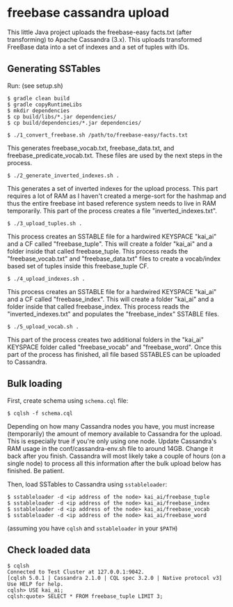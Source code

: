 # freebase cassandra upload

This little Java project uploads the freebase-easy facts.txt (after transforming) to Apache Cassandra (3.x).
This uploads transformed FreeBase data into a set of indexes and a set of tuples with IDs.

## Generating SSTables

Run:  (see setup.sh)

    $ gradle clean build
    $ gradle copyRuntimeLibs
    $ mkdir dependencies
    $ cp build/libs/*.jar dependencies/
    $ cp build/dependencies/*.jar dependencies/

    $ ./1_convert_freebase.sh /path/to/freebase-easy/facts.txt

This generates freebase_vocab.txt, freebase_data.txt, and freebase_predicate_vocab.txt.  These files are used by the next steps in the process.

    $ ./2_generate_inverted_indexes.sh .

This generates a set of inverted indexes for the upload process.  This part requires a lot of RAM as I haven't created a merge-sort for the hashmap and thus the entire freebase int based reference system needs to live in RAM temporarily.  This part of the process creates a file "inverted_indexes.txt".

    $ ./3_upload_tuples.sh .

This process creates an SSTABLE file for a hardwired KEYSPACE "kai_ai" and a CF called "freebase_tuple".  This will create a folder "kai_ai" and a folder inside that called freebase_tuple.  This process reads the "freebase_vocab.txt" and "freebase_data.txt" files to create a vocab/index based set of tuples inside this freebase_tuple CF.

    $ ./4_upload_indexes.sh .

This process creates an SSTABLE file for a hardwired KEYSPACE "kai_ai" and a CF called "freebase_index".  This will create a folder "kai_ai" and a folder inside that called freebase_index.  This process reads the "inverted_indexes.txt" and populates the "freebase_index" SSTABLE files.

    $ ./5_upload_vocab.sh .

This part of the process creates two additional folders in the "kai_ai" KEYSPACE folder called "freebase_vocab" and "freebase_word".  Once this part of the process has finished, all file based SSTABLES can be uploaded to Cassandra.

## Bulk loading

First, create schema using `schema.cql` file:

    $ cqlsh -f schema.cql

Depending on how many Cassandra nodes you have, you must increase (temporarily) the amount of memory available to Cassandra for the upload.  This is especially true if you're only using one node.  Update Cassandra's RAM usage in the conf/cassandra-env.sh file to around 14GB.  Change it back after you finish.  Cassandra will most likely take a couple of hours (on a single node) to process all this information after the bulk upload below has finished.  Be patient.

Then, load SSTables to Cassandra using `sstableloader`:

    $ sstableloader -d <ip address of the node> kai_ai/freebase_tuple
    $ sstableloader -d <ip address of the node> kai_ai/freebase_index
    $ sstableloader -d <ip address of the node> kai_ai/freebase_vocab
    $ sstableloader -d <ip address of the node> kai_ai/freebase_word

(assuming you have `cqlsh` and `sstableloader` in your `$PATH`)

## Check loaded data


    $ cqlsh
    Connected to Test Cluster at 127.0.0.1:9042.
    [cqlsh 5.0.1 | Cassandra 2.1.0 | CQL spec 3.2.0 | Native protocol v3]
    Use HELP for help.
    cqlsh> USE kai_ai;
    cqlsh:quote> SELECT * FROM freebase_tuple LIMIT 3;

